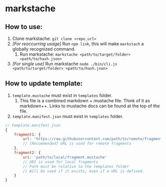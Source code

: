 # markstache

## How to use: 

1. Clone markstache: `git clone <repo_url>`
2. _[For reoccurring usage]_ Run `npm link`, this will make `markstach` a globally recognized command. 
    1. Run markstache: `markstache <path/to/target/folder> <path/to/hash.json>`
3. _[For single use]_ Run markstache `node ./bin/cli.js <path/to/target/folder> <path/to/hash.json>`

## How to update template: 

1. `template.mustache` must exist in `templates` folder.
    1. This file is a combined markdown + mustache file. Think of it as markdown++. Links to mustache docs can be found at the top of the file.
2. `template.manifest.json` must exist in `templates` folder.

```js
// template.manifest.json
{
    fragment1: {
        url: 'https://raw.githubusercontent.com/path/to/remote/fragment.mustache' 
        // [Recommended] URL is used for remote fragments 
    },
    fragment2: {
        uri: 'path/to/local/fragment.mustache'
        // URI is used for local fragments
        // Path must be relative to the templates folder
        // Will be used if it exists, even if a URL is defined.
    }
}
```